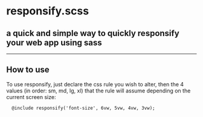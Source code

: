 # responsify.scss
## a quick and simple way to quickly responsify your web app using sass
***
## How to use
To use responsify, just declare the css rule you wish to alter, then the 4 values (in order: sm, md, lg, xl) that the rule will assume depending on the current screen size:
```
  @include responsify('font-size', 6vw, 5vw, 4vw, 3vw);
```
